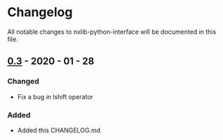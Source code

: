 # Changelog

All notable changes to nxlib-python-interface will be documented in this file.

## [0.3] - 2020 - 01 - 28

### Changed

 - Fix a bug in lshift operator
 
### Added

 - Added this CHANGELOG.md
 
 
[0.3]: https://github.com/ensenso/nxlib-python-interface/compare/v0.2...v0.3